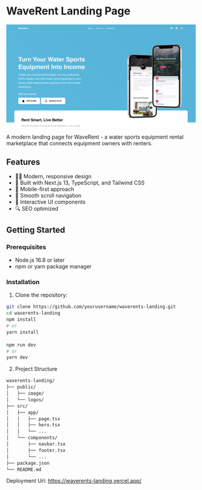 # WaveRent Landing Page

![WaveRent Landing Page](public/image/screenshot.png)

A modern landing page for WaveRent - a water sports equipment rental marketplace that connects equipment owners with renters.

## Features

- 🏄‍♂️ Modern, responsive design
- 🎨 Built with Next.js 13, TypeScript, and Tailwind CSS
- 📱 Mobile-first approach
- 🎯 Smooth scroll navigation
- 💫 Interactive UI components
- 🔍 SEO optimized

## Getting Started

### Prerequisites

- Node.js 16.8 or later
- npm or yarn package manager

### Installation

1. Clone the repository:
```bash
git clone https://github.com/yourusername/waverents-landing.git
cd waverents-landing
npm install
# or
yarn install

npm run dev
# or
yarn dev
```

2. Project Structure
```bash
waverents-landing/
├── public/
│   ├── image/
│   └── logos/
├── src/
│   ├── app/
│   │   ├── page.tsx
│   │   ├── hero.tsx
│   │   └── ...
│   └── components/
│       ├── navbar.tsx
│       ├── footer.tsx
│       └── ...
├── package.json
└── README.md
```
Deployment Url: https://waverents-landing.vercel.app/